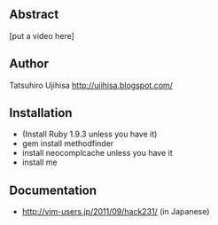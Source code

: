 ## Abstract

\[put a video here\]

## Author

Tatsuhiro Ujihisa <http://ujihisa.blogspot.com/>

## Installation

* (Install Ruby 1.9.3 unless you have it)
* gem install methodfinder
* install neocomplcache unless you have it
* install me

## Documentation

* <http://vim-users.jp/2011/09/hack231/> (in Japanese)
